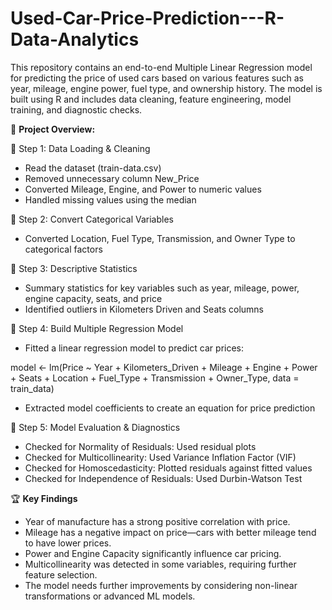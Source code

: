 # Used-Car-Price-Prediction---R-Data-Analytics
This repository contains an end-to-end Multiple Linear Regression model for predicting the price of used cars based on various features such as year, mileage, engine power, fuel type, and ownership history. The model is built using R and includes data cleaning, feature engineering, model training, and diagnostic checks.

📌 **Project Overview:**

🔹 Step 1: Data Loading & Cleaning
* Read the dataset (train-data.csv)
* Removed unnecessary column New_Price
* Converted Mileage, Engine, and Power to numeric values
* Handled missing values using the median

🔹 Step 2: Convert Categorical Variables
* Converted Location, Fuel Type, Transmission, and Owner Type to categorical factors

🔹 Step 3: Descriptive Statistics
* Summary statistics for key variables such as year, mileage, power, engine capacity, seats, and price
* Identified outliers in Kilometers Driven and Seats columns

🔹 Step 4: Build Multiple Regression Model
* Fitted a linear regression model to predict car prices:

model <- lm(Price ~ Year + Kilometers_Driven + Mileage + Engine + Power + Seats + Location + Fuel_Type + Transmission + Owner_Type, data = train_data)
* Extracted model coefficients to create an equation for price prediction

🔹 Step 5: Model Evaluation & Diagnostics
* Checked for Normality of Residuals: Used residual plots
* Checked for Multicollinearity: Used Variance Inflation Factor (VIF)
* Checked for Homoscedasticity: Plotted residuals against fitted values
* Checked for Independence of Residuals: Used Durbin-Watson Test

🏆 **Key Findings**
* Year of manufacture has a strong positive correlation with price.
* Mileage has a negative impact on price—cars with better mileage tend to have lower prices.
* Power and Engine Capacity significantly influence car pricing.
* Multicollinearity was detected in some variables, requiring further feature selection.
* The model needs further improvements by considering non-linear transformations or advanced ML models.
